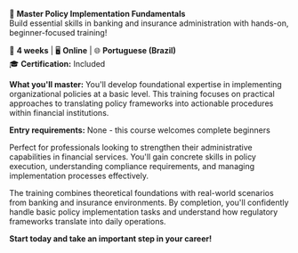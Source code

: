 🚀 **Master Policy Implementation Fundamentals**  
Build essential skills in banking and insurance administration with hands-on, beginner-focused training!

📅 **4 weeks** | 🖥 **Online** | 🌐 **Portuguese (Brazil)**  
🎓 **Certification:** Included

**What you'll master:**
You'll develop foundational expertise in implementing organizational policies at a basic level. This training focuses on practical approaches to translating policy frameworks into actionable procedures within financial institutions.

**Entry requirements:**
None - this course welcomes complete beginners

Perfect for professionals looking to strengthen their administrative capabilities in financial services. You'll gain concrete skills in policy execution, understanding compliance requirements, and managing implementation processes effectively.

The training combines theoretical foundations with real-world scenarios from banking and insurance environments. By completion, you'll confidently handle basic policy implementation tasks and understand how regulatory frameworks translate into daily operations.

**Start today and take an important step in your career!**